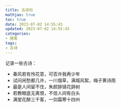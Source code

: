 ```yaml
---
title: 古诗句
mathjax: true
toc: true
date: 2023-07-02 14:55:43
updated: 2023-07-02 14:55:43
categories:
- 随笔
tags:
- 古诗
---
```

记录一些古诗：
<!--more-->

- 春风若有怜花意，可否许我再少年
- 试问闲愁都几许，一川烟草，满城风絮，梅子黄诗雨
- 最是人间留不住，朱颜辞镜花辞树
- 若教眼底无离恨，不信人间有白头
- 满堂花醉三千客，一剑霜寒十四州